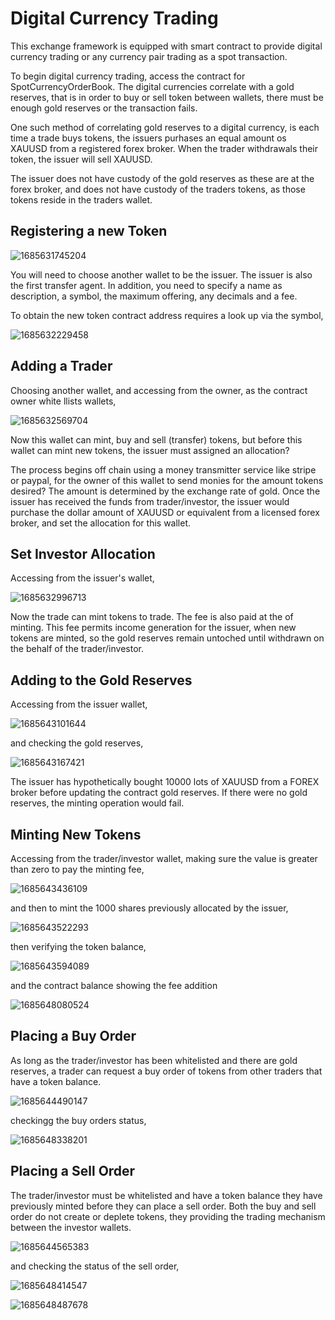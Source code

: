 # Digital Currency Trading

This exchange framework is equipped with smart contract to provide digital currency trading or any currency pair trading as a spot transaction.

To begin digital currency trading, access the contract for SpotCurrencyOrderBook. The digital currencies correlate with a gold reserves, that is in order to buy or sell token between wallets, there must be enough gold reserves or the transaction fails.

One such method of correlating gold reserves to a digital currency, is each time a trade buys tokens, the issuers purhases an equal amount os XAUUSD from a registered forex broker. When the trader withdrawals their token, the issuer will sell XAUUSD.

The issuer does not have custody of the gold reserves as these are at the forex broker, and does not have custody of the traders tokens, as those tokens reside in the traders wallet.

## Registering a new Token

![1685631745204](image/DIGITALCURRENCY/1685631745204.png)

You will need to choose another wallet to be the issuer. The issuer is also the first transfer agent. In addition, you need to specify a name as description, a symbol, the maximum offering, any decimals and a fee.

To obtain the new token contract address requires a look up via the symbol,

![1685632229458](image/DIGITALCURRENCY/1685632229458.png)

## Adding a Trader

Choosing another wallet, and accessing from the owner, as the contract owner white llists wallets,

![1685632569704](image/DIGITALCURRENCY/1685632569704.png)

Now this wallet can mint, buy and sell (transfer) tokens, but before this wallet can mint new tokens, the issuer must assigned an allocation?

The process begins off chain using a money transmitter service like stripe or paypal, for the owner of this wallet to send monies for the amount tokens desired? The amount is determined by the exchange rate of gold. Once the issuer has received the funds from trader/investor, the issuer would purchase the dollar amount of XAUUSD or equivalent from a licensed forex broker, and set the allocation for this wallet.

## Set Investor Allocation

Accessing from the issuer's wallet,

![1685632996713](image/DIGITALCURRENCY/1685632996713.png)

Now the trade can mint tokens to trade. The fee is also paid at the of minting. This fee permits income generation for the issuer, when new tokens are minted, so the gold reserves remain untoched until withdrawn on the behalf of the trader/investor.

## Adding to the Gold Reserves

Accessing from the issuer wallet,

![1685643101644](image/DIGITALCURRENCY/1685643101644.png)

and checking the gold reserves,

![1685643167421](image/DIGITALCURRENCY/1685643167421.png)

The issuer has hypothetically bought 10000 lots of XAUUSD from a FOREX broker before updating the contract gold reserves. If there were no gold reserves, the minting operation would fail.

## Minting New Tokens

Accessing from the trader/investor wallet, making sure the value is greater than zero to pay the minting fee,

![1685643436109](image/DIGITALCURRENCY/1685643436109.png)

and then to mint the 1000 shares previously allocated by the issuer,

![1685643522293](image/DIGITALCURRENCY/1685643522293.png)

then verifying the token balance,

![1685643594089](image/DIGITALCURRENCY/1685643594089.png)

and the contract balance showing the fee addition

![1685648080524](image/DIGITALCURRENCY/1685648080524.png)

## Placing a Buy Order

As long as the trader/investor has been whitelisted and there are gold reserves, a trader can request a buy order of tokens from other traders that have a token balance.

![1685644490147](image/DIGITALCURRENCY/1685644490147.png)

checkingg the buy orders status,

![1685648338201](image/DIGITALCURRENCY/1685648338201.png)

## Placing a Sell Order

The trader/investor must be whitelisted and have a token balance they have previously minted before they can place a sell order. Both the buy and sell order do not create or deplete tokens, they providing the trading mechanism between the investor wallets.

![1685644565383](image/DIGITALCURRENCY/1685644565383.png)

and checking the status of the sell order,

![1685648414547](image/DIGITALCURRENCY/1685648414547.png)

![1685648487678](image/DIGITALCURRENCY/1685648487678.png)
